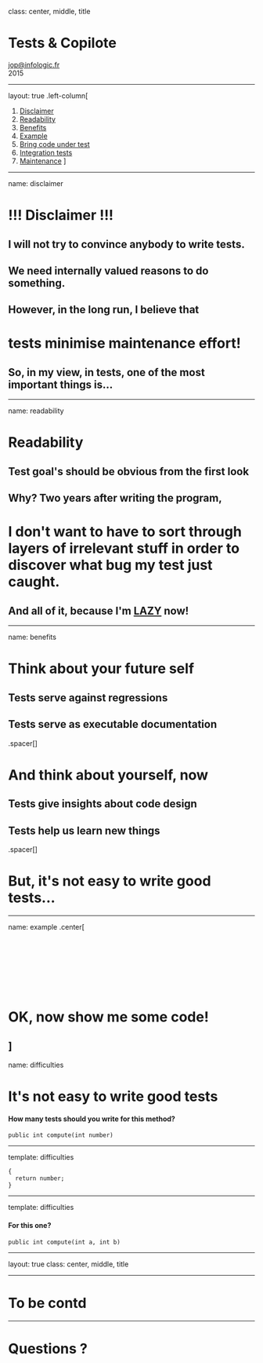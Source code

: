 class: center, middle, title
# Tests & Copilote

[jop@infologic.fr](mailto:jop@infologic.fr)<br>2015

---
layout: true
.left-column[
1. [Disclaimer](#disclaimer)
1. [Readability](#readability)
1. [Benefits](#benefits)
1. [Example](#example)
1. [Bring code under test](#undertest)
1. [Integration tests](#integration)
1. [Maintenance](#maint)
]
---

name: disclaimer
# !!! Disclaimer !!!
## I will not try to convince anybody to write tests.
## We need internally valued reasons to do something.
## However, in the long run, I believe that
# tests minimise maintenance effort!
## So, in my view, in tests, one of the most important things is...
---

name: readability
# Readability
## Test goal's should be obvious from the first look
## Why? Two years after writing the program,
# I don't want to have to sort through layers of irrelevant stuff in order to discover what bug my test just caught.
## And all of it, because I'm <b><u>LAZY</u></b> now!
---

name: benefits
# Think about your future self
## Tests serve against regressions
## Tests serve as executable documentation
.spacer[]
# And think about yourself, now
## Tests give insights about code design
## Tests help us learn new things
.spacer[]
# But, it's not easy to write good tests...
---
name: example
.center[
<br><br><br><br><br><br><br><br>
# OK, now show me some code!
]
---

name: difficulties
# It's not easy to write good tests
#### How many tests should you write for this method?
```
public int compute(int number)
```

---
template: difficulties
```
{
  return number;
}
```

---
template: difficulties
#### For this one?
```
public int compute(int a, int b)
```

---
layout: true
class: center, middle, title

---
# To be contd

---
# Questions ?
